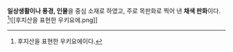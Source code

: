 **일상생활이나 풍경, 인물**을 중심 소재로 하였고, 주로 목판화로 찍어 낸 **채색 판화**이다.
[^1]![[후지산을 표현한 우키요에.png]]

[^1]: 후지산을 표현한 우키요에이다.
